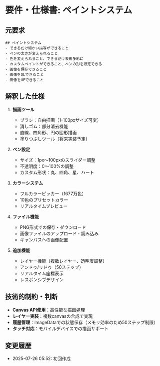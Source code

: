 # 要件・仕様書: ペイントシステム

## 元要求
```
## ペイントシステム
- できるだけ細かい描写ができること
- ペンの太さが変えられること
- 色を変えられること、できるだけ表現多彩に
- カスタムペイントができること、ペンの形を設定できる
- 画像を保存できること
- 画像をDLできること
- 画像をUPできること
```

## 解釈した仕様
1. **描画ツール**
   - ブラシ：自由描画（1-100pxサイズ可変）
   - 消しゴム：部分消去機能
   - 直線、四角形、円の図形描画
   - 塗りつぶしツール（将来実装予定）

2. **ペン設定**
   - サイズ：1px〜100pxのスライダー調整
   - 不透明度：0〜100%の調整
   - カスタム形状：丸、四角、星、ハート

3. **カラーシステム**
   - フルカラーピッカー（1677万色）
   - 10色のプリセットカラー
   - リアルタイムプレビュー

4. **ファイル機能**
   - PNG形式での保存・ダウンロード
   - 画像ファイルのアップロード・読み込み
   - キャンバスへの画像配置

5. **追加機能**
   - レイヤー機能（複数レイヤー、透明度調整）
   - アンドゥ/リドゥ（50ステップ）
   - リアルタイム座標表示
   - レスポンシブデザイン

## 技術的制約・判断
- **Canvas API使用**：高性能な描画処理
- **レイヤー実装**：複数canvasの合成で実現
- **履歴管理**：ImageDataでの状態保存（メモリ効率のため50ステップ制限）
- **タッチ対応**：モバイルデバイスでの描画サポート

## 変更履歴
- 2025-07-26 05:52: 初回作成